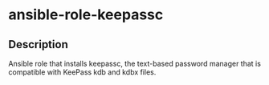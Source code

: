 ansible-role-keepassc
==========

Description
------------
Ansible role that installs keepassc, the text-based password manager that
is compatible with KeePass kdb and kdbx files.